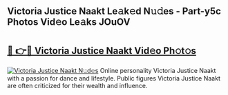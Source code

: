 ## Victoria Justice Naakt Le𝚊k𝚎d N𝚞𝚍es - Part-y5c Photos Vid𝚎o Le𝚊ks JOuOV

# <h2><a href="http://fb7vo6.evod.top/?m=Victoria+Justice+Naakt">🔗 👉🔴 Victoria Justice Naakt Vid𝚎o Ph𝚘t𝚘s</a></h2>

[![Victoria Justice Naakt N𝚞d𝚎s](https://i.imgur.com/8V9OHl7.gif)](http://fb7vo6.evod.top/?m=Victoria+Justice+Naakt)
Online personality Victoria Justice Naakt with a passion for dance and lifestyle. Public figures Victoria Justice Naakt are often criticized for their wealth and influence. 
